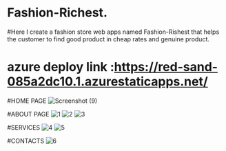 # Fashion-Richest.
#Here I create a fashion store web apps named Fashion-Rishest that helps the customer to find good product in cheap rates and genuine product.
# azure deploy  link :https://red-sand-085a2dc10.1.azurestaticapps.net/
#HOME PAGE
![Screenshot (9)](https://user-images.githubusercontent.com/95991769/180706755-6a46b676-6da0-4836-8978-6a4cad68baa3.png)

#ABOUT PAGE
![1](https://user-images.githubusercontent.com/95991769/180709857-b862a317-12da-480c-93f2-730803bf06c6.png)
![2](https://user-images.githubusercontent.com/95991769/180709957-2b5cca65-cbb9-4343-972b-b71b92d79637.png)
![3](https://user-images.githubusercontent.com/95991769/180709989-2021272f-ef46-4fda-a36f-8ffe7ed67ea2.png)

#SERVICES
![4](https://user-images.githubusercontent.com/95991769/180710119-15858a84-794a-4784-bc98-af1a38f7a77a.png)
![5](https://user-images.githubusercontent.com/95991769/180710148-4c000a5b-7e9a-4e25-b79a-101989b48ea6.png)

#CONTACTS 
![6](https://user-images.githubusercontent.com/95991769/180710297-57617846-f790-4e49-b8d1-3f581aa2ff9e.png)
